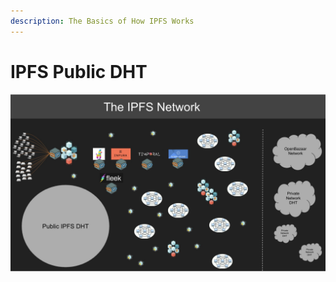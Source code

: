 ```yaml
---
description: The Basics of How IPFS Works
---
```


# IPFS Public DHT

![](<../.gitbook/assets/image (7).png>)
